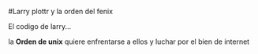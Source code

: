 #Larry plottr y la orden del fenix

El codigo de larry...
 
la **Orden de unix** quiere enfrentarse a ellos y luchar por el bien de internet 
